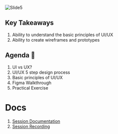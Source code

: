 ![Slide5](https://user-images.githubusercontent.com/80503666/134458684-690eee40-81b0-469b-b10f-18c2fd11ec49.jpg)

## Key Takeaways

1. Ability to understand the basic principles of UI/UX
2. Ability to create wireframes and prototypes

## Agenda 📖
1. UI vs UX?
2. UI/UX 5 step design process
3. Basic principles of UI/UX
4. Figma Walkthrough
5. Practical Exercise

# Docs
1. [Session Documentation](https://drive.google.com/file/d/1e6ZA0KmtdeTuXuNiKu-d-k1olZJ7Ygeb/view?usp=sharing)
2. [Session Recording](https://drive.google.com/drive/folders/1zw51bSRN-GTrpiNG73LUZ_i-_QoK6Kwb?usp=sharing)
